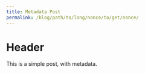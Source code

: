 ```yaml
---
title: Metadata Post
permalink: /blog/path/to/long/nonce/to/get/nonce/
---
```


# Header

This is a simple post, with metadata.
